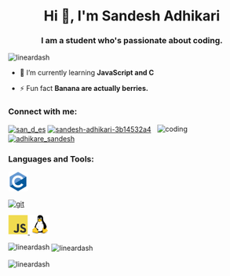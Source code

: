 <h1 align="center">Hi 👋, I'm Sandesh Adhikari</h1>
<h3 align="center">I am a student who's passionate about coding.</h3>

<p align="left"> <img src="https://komarev.com/ghpvc/?username=lineardash&label=Profile%20views&color=0e75b6&style=flat" alt="lineardash" /> </p>

- 🌱 I’m currently learning **JavaScript and C**

- ⚡ Fun fact **Banana are actually berries.**

<h3 align="left">Connect with me:</h3>
<img align="right" alt="coding" width="200" src="https://media.giphy.com/media/v1.Y2lkPTc5MGI3NjExajZtOHM5YXU2Y2FtZzdiM200cnR0Mng4cDRmdDJpdG5nNHk3aWhuZSZlcD12MV9naWZzX3NlYXJjaCZjdD1n/HzPtbOKyBoBFsK4hyc/giphy.gif" >

<p align="left">
<a href="https://twitter.com/san_d_es" target="blank"><img align="center" src="https://raw.githubusercontent.com/rahuldkjain/github-profile-readme-generator/master/src/images/icons/Social/twitter.svg" alt="san_d_es" height="30" width="40" /></a>
<a href="https://linkedin.com/in/sandesh-adhikari-3b14532a4" target="blank"><img align="center" src="https://raw.githubusercontent.com/rahuldkjain/github-profile-readme-generator/master/src/images/icons/Social/linked-in-alt.svg" alt="sandesh-adhikari-3b14532a4" height="30" width="40" /></a>
<a href="https://instagram.com/adhikare_sandesh" target="blank"><img align="center" src="https://raw.githubusercontent.com/rahuldkjain/github-profile-readme-generator/master/src/images/icons/Social/instagram.svg" alt="adhikare_sandesh" height="30" width="40" /></a>
</p>

<h3 align="left">Languages and Tools:</h3>

<p align="left"> <a href="https://www.cprogramming.com/" target="_blank" rel="noreferrer"> <img src="https://raw.githubusercontent.com/devicons/devicon/master/icons/c/c-original.svg" alt="c" width="40" height="40"/>

</a> <a href="https://git-scm.com/" target="_blank" rel="noreferrer"> <img src="https://www.vectorlogo.zone/logos/git-scm/git-scm-icon.svg" alt="git" width="40" height="40"/> 

</a> <a href="https://developer.mozilla.org/en-US/docs/Web/JavaScript" target="_blank" rel="noreferrer"> <img src="https://raw.githubusercontent.com/devicons/devicon/master/icons/javascript/javascript-original.svg" alt="javascript" width="40" height="40"/> </a> <a href="https://www.linux.org/" target="_blank" rel="noreferrer"> <img src="https://raw.githubusercontent.com/devicons/devicon/master/icons/linux/linux-original.svg" alt="linux" width="40" height="40"/> </a> </p>

<p><img align="left" src="https://github-readme-stats.vercel.app/api/top-langs?username=lineardash&show_icons=true&locale=en&layout=compact" alt="lineardash" /></p>

<p>&nbsp;<img align="center" src="https://github-readme-stats.vercel.app/api?username=lineardash&show_icons=true&locale=en" alt="lineardash" /></p>

<p><img align="center" src="https://github-readme-streak-stats.herokuapp.com/?user=lineardash&" alt="lineardash" /></p>
